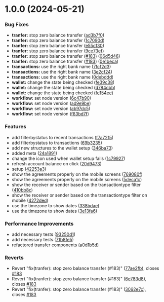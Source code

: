 # 1.0.0 (2024-05-21)


### Bug Fixes

* **tranfer:** stop zero balance transfer ([ad3b7f0](https://github.com/igbominadeveloper/merge-test/commit/ad3b7f0e12b454e71d514e2681a52a14477c8f13))
* **tranfer:** stop zero balance transfer ([1c7090d](https://github.com/igbominadeveloper/merge-test/commit/1c7090dcba97999887532a67451fb903391183a6))
* **tranfer:** stop zero balance transfer ([e55c130](https://github.com/igbominadeveloper/merge-test/commit/e55c130b865fe53e82164315047f8ee15f685067))
* **tranfer:** stop zero balance transfer ([9ce73ef](https://github.com/igbominadeveloper/merge-test/commit/9ce73efa15cafda807298274415ab4e2423e50bf))
* **tranfer:** stop zero balance transfer ([#183](https://github.com/igbominadeveloper/merge-test/issues/183)) ([06d5d46](https://github.com/igbominadeveloper/merge-test/commit/06d5d46b5dda1cde4aa1ece23932237d54fb4441))
* **tranfer:** stop zero balance transfer ([#183](https://github.com/igbominadeveloper/merge-test/issues/183)) ([0e1beca](https://github.com/igbominadeveloper/merge-test/commit/0e1beca375c0bb23bdf09e46f52794ddc8070ddf))
* **transactions:** use the right bank name ([7fcf2d3](https://github.com/igbominadeveloper/merge-test/commit/7fcf2d363eae8f70e89fe3af9e45cca2d1634729))
* **transactions:** use the right bank name ([3e2cf24](https://github.com/igbominadeveloper/merge-test/commit/3e2cf240a73c6d0b14e0dbf7eb300cfcc9d13fca))
* **transactions:** use the right bank name ([0debddd](https://github.com/igbominadeveloper/merge-test/commit/0debddd039d8a66d3207b0951838b26e2ee4e287))
* **wallet:** change the state being checked ([fe39c38](https://github.com/igbominadeveloper/merge-test/commit/fe39c383e17b02f7ee009675d71ec7e8477e95ed))
* **wallet:** change the state being checked ([d784cbb](https://github.com/igbominadeveloper/merge-test/commit/d784cbb3b299e931289d58453da041fff46166ac))
* **wallet:** change the state being checked ([fe154ee](https://github.com/igbominadeveloper/merge-test/commit/fe154eef814b6efa9f6e1b4f8f3561974c5e57b9))
* **workflow:** set node version ([6c47b90](https://github.com/igbominadeveloper/merge-test/commit/6c47b908a955106dc451dd3fff928055d6ab3ad0))
* **workflow:** set node version ([ad9e9be](https://github.com/igbominadeveloper/merge-test/commit/ad9e9be5dbae4abd6a87b48a4e0afe534ca4b362))
* **workflow:** set node version ([ab97dc5](https://github.com/igbominadeveloper/merge-test/commit/ab97dc53858795fa772d4dcab0fa643e1ba731a4))
* **workflow:** set node version ([f83bd7f](https://github.com/igbominadeveloper/merge-test/commit/f83bd7f908c2edf8936526130c6a0152b3e5b82d))


### Features

* add filterbystatus to recent transactions ([f7a72f5](https://github.com/igbominadeveloper/merge-test/commit/f7a72f599e24fe17054e1ddf279b9dc46490eee5))
* add filterbystatus to transactions ([69b3235](https://github.com/igbominadeveloper/merge-test/commit/69b3235c7a653760a41a34839a7a579707409fc3))
* add new structures to the wallet setup ([346ba73](https://github.com/igbominadeveloper/merge-test/commit/346ba7332123edb946b927fe5042eac2eac4f6d7))
* added meta ([24a1891](https://github.com/igbominadeveloper/merge-test/commit/24a18919be1e1d2595d6c74569638e716a3e5ad2))
* change the icon used when wallet setup fails ([1c79927](https://github.com/igbominadeveloper/merge-test/commit/1c79927a3f744f7ba9aaee13a9f4d77ce1c16f29))
* refresh account balance on click ([20d9473](https://github.com/igbominadeveloper/merge-test/commit/20d947302d439c4765693d750a28cbedd5c8e021))
* setup ([42253a3](https://github.com/igbominadeveloper/merge-test/commit/42253a334b130937fc29d9b48ebf6f7644bb06bd))
* show the agreements properly on the mobile screens ([769080f](https://github.com/igbominadeveloper/merge-test/commit/769080f2cf18b79aa5863abcbec07797aa97ecf0))
* show the agreements properly on the mobile screens ([5deca1c](https://github.com/igbominadeveloper/merge-test/commit/5deca1c13fcbece1a065ea0a781e09a86e746adf))
* show the receiver or sender based on the transactiontype filter ([410bb8c](https://github.com/igbominadeveloper/merge-test/commit/410bb8c4ec535bc93530e08132d65f036dfb2a49))
* show the receiver or sender based on the transactiontype filter on mobile ([4272ded](https://github.com/igbominadeveloper/merge-test/commit/4272dedc96cf4b7babced4caa0f2b3aa79ac1b07))
* use the timezone to show dates ([338bdae](https://github.com/igbominadeveloper/merge-test/commit/338bdae43aa3ff4ef35107079842c8c9dfc5c0dc))
* use the timezone to show dates ([3e13fa6](https://github.com/igbominadeveloper/merge-test/commit/3e13fa6f300ba348037152ed9a4af3ba5bcd8e44))


### Performance Improvements

* add necessary tests ([93250d1](https://github.com/igbominadeveloper/merge-test/commit/93250d1b488c8aa6da3ce9d288c03acad9ef1d38))
* add necessary tests ([71b8fe5](https://github.com/igbominadeveloper/merge-test/commit/71b8fe50c477243e33047226c86dda22ebf621b7))
* refactored transfer components ([a0d1b5d](https://github.com/igbominadeveloper/merge-test/commit/a0d1b5d274172e3853cbc1039012009c3f2430d0))


### Reverts

* Revert "fix(tranfer): stop zero balance transfer (#183)" ([77ae2fb](https://github.com/igbominadeveloper/merge-test/commit/77ae2fbfef05a1c4c100852b00af2b84db05116e)), closes [#183](https://github.com/igbominadeveloper/merge-test/issues/183)
* Revert "fix(tranfer): stop zero balance transfer (#183)" ([6e783d8](https://github.com/igbominadeveloper/merge-test/commit/6e783d86155fca312eb06f48f41d2709d10936ac)), closes [#183](https://github.com/igbominadeveloper/merge-test/issues/183)
* Revert "fix(tranfer): stop zero balance transfer (#183)" ([3062e7c](https://github.com/igbominadeveloper/merge-test/commit/3062e7cabc3c582a8014bf26df8035856f92cd4e)), closes [#183](https://github.com/igbominadeveloper/merge-test/issues/183)
